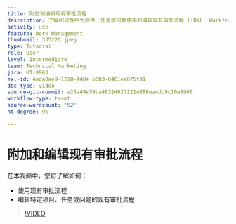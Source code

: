 ```yaml
---
title: 附加和编辑现有审批流程
description: 了解如何在中为项目、任务或问题使用和编辑现有审批流程 [!DNL  Workfront].
activity: use
feature: Work Management
thumbnail: 335226.jpeg
type: Tutorial
role: User
level: Intermediate
team: Technical Marketing
jira: KT-8963
exl-id: 4ada0ae9-1210-4484-b083-8461ee875f31
doc-type: video
source-git-commit: a25a49e59ca483246271214886ea4dc9c10e8d66
workflow-type: tm+mt
source-wordcount: '52'
ht-degree: 9%

---
```


# 附加和编辑现有审批流程

在本视频中，您将了解如何：

* 使用现有审批流程
* 编辑特定项目、任务或问题的现有审批流程

>[!VIDEO](https://video.tv.adobe.com/v/335226/?quality=12&learn=on)

<!---
learn more URLS
--->
